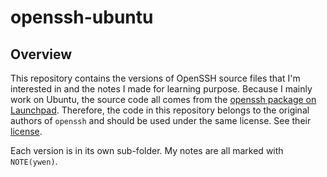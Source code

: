 # openssh-ubuntu

## Overview

This repository contains the versions of OpenSSH source files that I'm interested in and the notes I made for learning purpose. Because I mainly work on Ubuntu, the source code all comes from the [openssh package on Launchpad](https://code.launchpad.net/ubuntu/+source/openssh). Therefore, the code in this repository belongs to the original authors of `openssh` and should be used under the same license. See their [license](https://git.launchpad.net/ubuntu/+source/openssh/tree/LICENCE).

Each version is in its own sub-folder. My notes are all marked with `NOTE(ywen)`.
